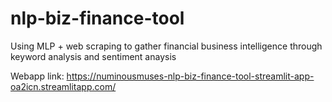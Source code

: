 # nlp-biz-finance-tool
Using MLP + web scraping to gather financial business intelligence through keyword analysis and sentiment anaysis

Webapp link: https://numinousmuses-nlp-biz-finance-tool-streamlit-app-oa2icn.streamlitapp.com/

